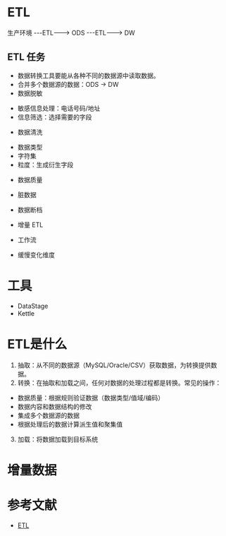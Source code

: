 # ETL

生产环境 ---ETL---> ODS ---ETL---> DW

## ETL 任务
* 数据转换工具要能从各种不同的数据源中读取数据。
* 合并多个数据源的数据：ODS -> DW
* 数据脱敏
 - 敏感信息处理：电话号码/地址
 - 信息筛选：选择需要的字段
* 数据清洗
 - 数据类型
 - 字符集
 - 粒度：生成衍生字段

* 数据质量
 - 脏数据
* 数据断档
* 增量 ETL
* 工作流

* 缓慢变化维度




# 工具
* DataStage
* Kettle





# ETL是什么
1. 抽取：从不同的数据源（MySQL/Oracle/CSV）获取数据，为转换提供数据。
2. 转换：在抽取和加载之间，任何对数据的处理过程都是转换。常见的操作：
 * 数据质量：根据规则验证数据（数据类型/值域/编码）
 * 数据内容和数据结构的修改
 * 集成多个数据源的数据
 * 根据处理后的数据计算派生值和聚集值
3. 加载：将数据加载到目标系统

# 增量数据

# 参考文献
* [ETL](https://baike.baidu.com/item/ETL/1251949)

